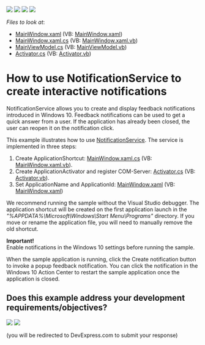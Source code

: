 <!-- default badges list -->
![](https://img.shields.io/endpoint?url=https://codecentral.devexpress.com/api/v1/VersionRange/377780490/20.2.4%2B)
[![](https://img.shields.io/badge/Open_in_DevExpress_Support_Center-FF7200?style=flat-square&logo=DevExpress&logoColor=white)](https://supportcenter.devexpress.com/ticket/details/T1007374)
[![](https://img.shields.io/badge/📖_How_to_use_DevExpress_Examples-e9f6fc?style=flat-square)](https://docs.devexpress.com/GeneralInformation/403183)
[![](https://img.shields.io/badge/💬_Leave_Feedback-feecdd?style=flat-square)](#does-this-example-address-your-development-requirementsobjectives)
<!-- default badges end -->
<!-- default file list -->
*Files to look at*:

* [MainWindow.xaml](./CS/InteractiveNotifications/MainWindow.xaml) (VB: [MainWindow.xaml](./VB/InteractiveNotifications/MainWindow.xaml))
* [MainWindow.xaml.cs](./CS/InteractiveNotifications/MainWindow.xaml.cs) (VB: [MainWindow.xaml.vb](./VB/InteractiveNotifications/MainWindow.xaml.vb))
* [MainViewModel.cs](./CS/InteractiveNotifications/MainViewModel.cs) (VB: [MainViewModel.vb](./VB/InteractiveNotifications/MainViewModel.vb))
* [Activator.cs](./CS/InteractiveNotifications/Activator.cs) (VB: [Activator.vb](./VB/InteractiveNotifications/Activator.vb))
<!-- default file list end -->
# How to use NotificationService to create interactive notifications


NotificationService allows you to create and display feedback notifications introduced in Windows 10. Feedback notifications can be used to get a quick answer from a user. If the application has already been closed, the user can reopen it on the notification click.

This example illustrates how to use [NotificationService](https://docs.devexpress.com/WPF/18138/mvvm-framework/services/predefined-set/notificationservice). The service is implemented in three steps:

1. Create ApplicationShortcut: [MainWindow.xaml.cs](./CS/InteractiveNotifications/MainWindow.xaml.cs) (VB: [MainWindow.xaml.vb](./VB/InteractiveNotifications/MainWindow.xaml.vb)).
2. Create ApplicationActivator and register COM-Server: [Activator.cs](./CS/InteractiveNotifications/Activator.cs) (VB: [Activator.vb](./VB/InteractiveNotifications/Activator.vb)).
3. Set ApplicationName and ApplicationId: [MainWindow.xaml](./CS/InteractiveNotifications/MainWindow.xaml) (VB: [MainWindow.xaml](./VB/InteractiveNotifications/MainWindow.xaml))

We recommend running the sample without the Visual Studio debugger. The application shortcut will be created on the first application launch in the
<em>"%APPDATA%\Microsoft\Windows\Start Menu\Programs"</em> directory. If you move or rename the application file, you will need to manually remove the old shortcut.

**Important!**<br>Enable notifications in the Windows 10 settings before running the sample.

When the sample application is running, click the Create notification button to invoke a popup feedback notification. You can click the notification in the Windows 10 Action Center to restart the sample application once the application is closed.
<br/>
<!-- feedback -->
## Does this example address your development requirements/objectives?

[<img src="https://www.devexpress.com/support/examples/i/yes-button.svg"/>](https://www.devexpress.com/support/examples/survey.xml?utm_source=github&utm_campaign=wpf-notificationservice-create-interactive-notifications&~~~was_helpful=yes) [<img src="https://www.devexpress.com/support/examples/i/no-button.svg"/>](https://www.devexpress.com/support/examples/survey.xml?utm_source=github&utm_campaign=wpf-notificationservice-create-interactive-notifications&~~~was_helpful=no)

(you will be redirected to DevExpress.com to submit your response)
<!-- feedback end -->
